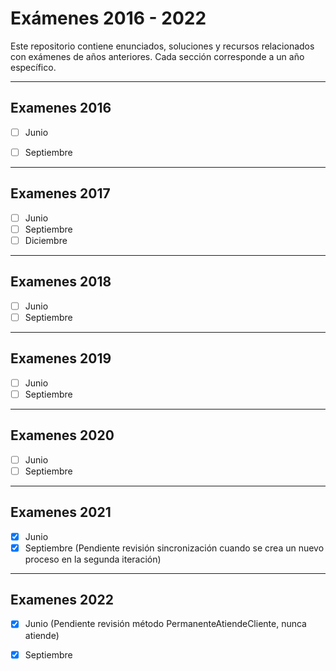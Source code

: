 # Exámenes 2016 - 2022

Este repositorio contiene enunciados, soluciones y recursos relacionados con exámenes de años anteriores. Cada sección corresponde a un año específico.

---

## Examenes 2016
- [ ] Junio
- [ ] Septiembre


---

## Examenes 2017
- [ ] Junio
- [ ] Septiembre
- [ ] Diciembre

---

## Examenes 2018
- [ ] Junio
- [ ] Septiembre

---

## Examenes 2019
- [ ] Junio
- [ ] Septiembre

---

## Examenes 2020
- [ ] Junio
- [ ] Septiembre

---

## Examenes 2021
- [x] Junio
- [x] Septiembre (Pendiente revisión sincronización cuando se crea un nuevo proceso en la segunda iteración)

---

## Examenes 2022
- [x] Junio (Pendiente revisión método PermanenteAtiendeCliente, nunca atiende)
- [x] Septiembre

